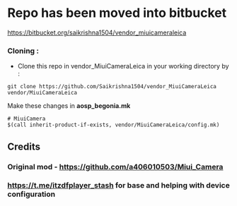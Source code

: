 # Repo has been moved into bitbucket

https://bitbucket.org/saikrishna1504/vendor_miuicameraleica

### Cloning :
- Clone this repo in vendor_MiuiCameraLeica in your working directory by :
```
git clone https://github.com/Saikrishna1504/vendor_MiuiCameraLeica vendor/MiuiCameraLeica
```
Make these changes in **aosp_begonia.mk**
```
# MiuiCamera
$(call inherit-product-if-exists, vendor/MiuiCameraLeica/config.mk)
```
## Credits
### Original mod - https://github.com/a406010503/Miui_Camera
### https://t.me/itzdfplayer_stash for base and helping with device configuration 
